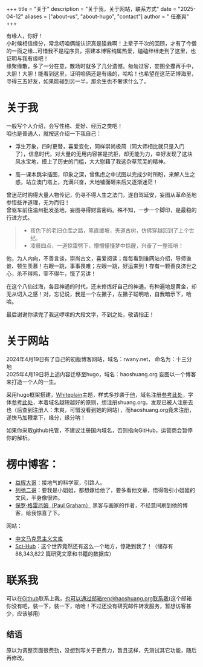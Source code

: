 +++
title = "关于"
description = "关于我，关于网站，联系方式"
date = "2025-04-12"
aliases = ["about-us", "about-hugo", "contact"]
author = " 任豪爽"
+++

有缘人，你好！  
小时候相信缘分，常念叨咱俩能认识真是猿粪啊！上辈子千次的回顾，才有了今僧的一面之缘...可惜我不是程序员，搭建本博客纯属热爱，磕磕绊绊走到了这里，也证明与我有缘吧！  
缘聚缘散，多了一分在意，散场时就多了几分遗憾。匆匆过客，妄图全攥再手中，大胆！大胆！能看到这里，证明咱俩还是有缘的，哈哈！也希望在这茫茫博海里，寻得三五好友，如果能碰到另一半，那余生也不奢求什么了。

# 关于我
一般写个人介绍，会写性格、爱好、经历之类吧！  
咱也是普通人，就按这介绍一下我自己：  

- 浮生万象，四时更替，喜爱变化，同样崇尚极简（同大师相比就只是入门了），信息时代，对大量的无用内容甚是抗拒，却无能为力，幸好发现了这块风水宝地，摸上了历史的门槛，大大慰藉了我这杂草荒芜的精神。

- 高一课本跳伞插图，印象之深，曾焦虑之中试图以完成少时所盼，来解人生之惑，站立澳门塔上，充满兴奋，大地铺面砸来后又逐渐迷茫！  


曾迷茫时购得大量人物传记，仍寻不得人生之法门，遂自驾延安，妄图从革命圣地参悟些许道理，无为而归！  
曾驱车前往温州批发圣地，妄图寻得财富密码。殊不知，一步一个脚印，是最稳的行进方式。  

>- 夜色下的老旧仓库之路，笔直缓坡，夹道古树，仿佛穿越回到了上个世纪。  
>- 凌晨四点，一道惊雷劈下，懵懵懂懂梦中惊醒，兴奋了一整班哨！

他，为人内向，不善言谈，崇尚古文，喜爱阅读；每每看到谁网站介绍，导师谁谁、顿生羡慕！右眼一跳，事事畏难；左眼一跳，好运来到！存有一颗善良济世之心，杀不得鸡，宰不得牛，饿了另讲！  
  
在这个八仙过海，各显神通的时代，还未修炼好自己的神通，有种遍地是黄金，却无从切入之感！对，忘记说，我是一个左撇子，左撇子聪明哈，自我暗示下，哈哈。  
  
最后谢谢你读完了我这啰嗦的大段文字，不到之处，敬请指正！



# 关于网站
2024年4月19日有了自己的初版博客网站，域名：rwany.net， 命名为：十三分地  
2025年4月19日将上述内容迁移至hugo，域名：haoshuang.org  妄图以一个博客来打造一个人的一生。

采用hugo框架搭建，[Whiteplain](https://whiteplain.pages.dev/)主题，样式多抄袭于[他](https://yihui.org/)，域名注册[参考此处](https://github.com/yihui/yihui.org/discussions/886)，字体[参考此处](https://yihui.org/cn/2017/04/source-han-serif/)，本着域名越短越好的原则，想注册shuang.org，发现已被人注册去也（后查到注册人：朱爽，可惜没看到她的网站），而haoshuang.org竟未注册，遂快马加鞭拿下，缘分，缘分呐！ 
   
如果你采取github托管，不建议注册国内域名，否则指向GitHub，运营商会暂停你的解析。



# 楞中博客：
* [益辉大哥](https://yihui.org/)：接地气的科学家，引路人。
* [列弛二哥](https://www.liechi.org/)：要我是小姐姐，都想嫁给他了，要多看他文章，悟得吸引小姐姐的文风，半身像很帅。
* [保罗·格雷厄姆（Paul Graham）](https://www.paulgraham.com/) 黑客与画家的作者，不经意间刷到他的博客，给我惊喜了下。

网站：

* [中文马克思主义文库](https://www.marxists.org/chinese/maozedong/1968/index.htm)
* [Sci-Hub](https://www.sci-hub.se/about)：这个世界竟然还有这么一个地方，惊艳到我了！（储存有88,343,822 篇研究文章和书籍的数据库）
  



# 联系我
可以在[Github](https://github.com/think-crow)联系上我，也可以通过邮箱ren@haoshuang.org联系我(这个邮箱你没有吧，装一下，装一下，哈哈！不过还没有研究邮件转发服务，暂想访客甚少，应该够用)


## 结语
原以为调整页面很费劲，没想到写关于更费力，暂且这样，先测试其它功能，随后再修改。

<!-- 嘿嘿，你在找什么？被我发现了吧，哈哈！大侠，留下名来，认识认识！ -->
